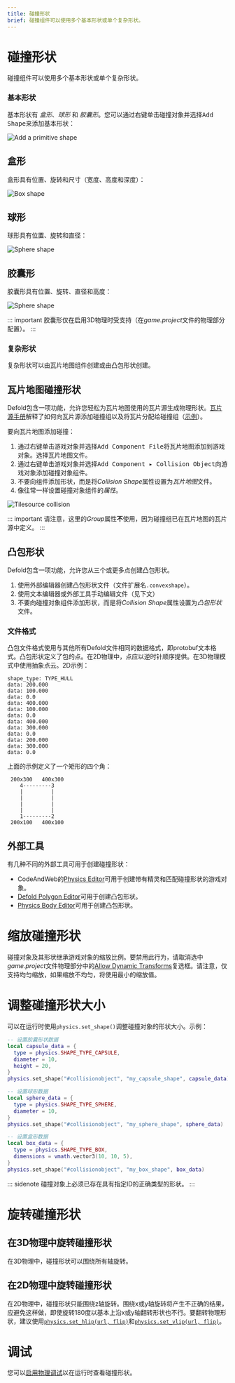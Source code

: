 ```yaml
---
title: 碰撞形状
brief: 碰撞组件可以使用多个基本形状或单个复杂形状。
---
```


# 碰撞形状

碰撞组件可以使用多个基本形状或单个复杂形状。

### 基本形状
基本形状有 *盒形*、*球形* 和 *胶囊形*。您可以通过<kbd>右键单击</kbd>碰撞对象并选择<kbd>Add Shape</kbd>来添加基本形状：

![Add a primitive shape](images/physics/add_shape.png)

## 盒形
盒形具有位置、旋转和尺寸（宽度、高度和深度）：

![Box shape](images/physics/box.png)

## 球形
球形具有位置、旋转和直径：

![Sphere shape](images/physics/sphere.png)

## 胶囊形
胶囊形具有位置、旋转、直径和高度：

![Sphere shape](images/physics/capsule.png)

::: important
胶囊形仅在启用3D物理时受支持（在*game.project*文件的物理部分配置）。
:::

### 复杂形状
复杂形状可以由瓦片地图组件创建或由凸包形状创建。

## 瓦片地图碰撞形状
Defold包含一项功能，允许您轻松为瓦片地图使用的瓦片源生成物理形状。[瓦片源手册](/manuals/tilesource/#tile-source-collision-shapes)解释了如何向瓦片源添加碰撞组以及将瓦片分配给碰撞组（[示例](/examples/tilemap/collisions/)）。

要向瓦片地图添加碰撞：

1. 通过<kbd>右键单击</kbd>游戏对象并选择<kbd>Add Component File</kbd>将瓦片地图添加到游戏对象。选择瓦片地图文件。
2. 通过<kbd>右键单击</kbd>游戏对象并选择<kbd>Add Component ▸ Collision Object</kbd>向游戏对象添加碰撞对象组件。
3. 不要向组件添加形状，而是将*Collision Shape*属性设置为*瓦片地图*文件。
4. 像往常一样设置碰撞对象组件的*属性*。

![Tilesource collision](images/physics/collision_tilemap.png)

::: important
请注意，这里的*Group*属性**不**使用，因为碰撞组已在瓦片地图的瓦片源中定义。
:::

## 凸包形状
Defold包含一项功能，允许您从三个或更多点创建凸包形状。

1. 使用外部编辑器创建凸包形状文件（文件扩展名`.convexshape`）。
2. 使用文本编辑器或外部工具手动编辑文件（见下文）
3. 不要向碰撞对象组件添加形状，而是将*Collision Shape*属性设置为*凸包形状*文件。

### 文件格式
凸包文件格式使用与其他所有Defold文件相同的数据格式，即protobuf文本格式。凸包形状定义了包的点。在2D物理中，点应以逆时针顺序提供。在3D物理模式中使用抽象点云。2D示例：

```
shape_type: TYPE_HULL
data: 200.000
data: 100.000
data: 0.0
data: 400.000
data: 100.000
data: 0.0
data: 400.000
data: 300.000
data: 0.0
data: 200.000
data: 300.000
data: 0.0
```

上面的示例定义了一个矩形的四个角：

```
 200x300   400x300
    4---------3
    |         |
    |         |
    |         |
    |         |
    1---------2
 200x100   400x100
```

## 外部工具

有几种不同的外部工具可用于创建碰撞形状：

* CodeAndWeb的[Physics Editor](https://www.codeandweb.com/physicseditor/tutorials/how-to-create-physics-shapes-for-defold)可用于创建带有精灵和匹配碰撞形状的游戏对象。
* [Defold Polygon Editor](https://rossgrams.itch.io/defold-polygon-editor)可用于创建凸包形状。
* [Physics Body Editor](https://selimanac.github.io/physics-body-editor/)可用于创建凸包形状。

# 缩放碰撞形状
碰撞对象及其形状继承游戏对象的缩放比例。要禁用此行为，请取消选中*game.project*文件物理部分中的[Allow Dynamic Transforms](/manuals/project-settings/#allow-dynamic-transforms)复选框。请注意，仅支持均匀缩放，如果缩放不均匀，将使用最小的缩放值。

# 调整碰撞形状大小
可以在运行时使用`physics.set_shape()`调整碰撞对象的形状大小。示例：

```lua
-- 设置胶囊形状数据
local capsule_data = {
  type = physics.SHAPE_TYPE_CAPSULE,
  diameter = 10,
  height = 20,
}
physics.set_shape("#collisionobject", "my_capsule_shape", capsule_data)

-- 设置球形数据
local sphere_data = {
  type = physics.SHAPE_TYPE_SPHERE,
  diameter = 10,
}
physics.set_shape("#collisionobject", "my_sphere_shape", sphere_data)

-- 设置盒形数据
local box_data = {
  type = physics.SHAPE_TYPE_BOX,
  dimensions = vmath.vector3(10, 10, 5),
}
physics.set_shape("#collisionobject", "my_box_shape", box_data)
```

::: sidenote
碰撞对象上必须已存在具有指定ID的正确类型的形状。
:::

# 旋转碰撞形状

## 在3D物理中旋转碰撞形状
在3D物理中，碰撞形状可以围绕所有轴旋转。


## 在2D物理中旋转碰撞形状
在2D物理中，碰撞形状只能围绕z轴旋转。围绕x或y轴旋转将产生不正确的结果，应避免这样做，即使旋转180度以基本上沿x或y轴翻转形状也不行。要翻转物理形状，建议使用[`physics.set_hlip(url, flip)`](/ref/stable/physics/?#physics.set_hflip:url-flip)和[`physics.set_vlip(url, flip)`](/ref/stable/physics/?#physics.set_vlip:url-flip)。


# 调试
您可以[启用物理调试](/manuals/debugging/#debugging-problems-with-physics)以在运行时查看碰撞形状。
